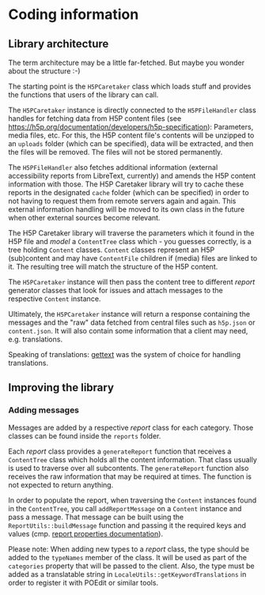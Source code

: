 # Coding information

## Library architecture
The term architecture may be a little far-fetched. But maybe you wonder about the structure :-)

The starting point is the `H5PCaretaker` class which loads stuff and provides the functions that users of the library can call.

The `H5PCaretaker` instance is directly connected to the `H5PFileHandler` class handles for fetching data from H5P content files (see https://h5p.org/documentation/developers/h5p-specification): Parameters, media files, etc. For this, the H5P content file's contents will be unzipped to an `uploads` folder (which can be specified), data will be extracted, and then the files will be removed. The files will not be stored permanently.

The `H5PFileHandler` also fetches additional information (external accessibility reports from LibreText, currently) and amends the H5P content information with those. The H5P Caretaker library will try to cache these reports in the designated `cache` folder (which can be specified) in order to not having to request them from remote servers again and again. This external information handling will be moved to its own class in the future when other external sources become relevant.

The H5P Caretaker library will traverse the parameters which it found in the H5P file and _model_ a `ContentTree` class which - you guesses correctly, is a tree holding `Content` classes. `Content` classes represent an H5P (sub)content and may have `ContentFile` children if (media) files are linked to it. The resulting tree will match the structure of the H5P content.

The `H5PCaretaker` instance will then pass the content tree to different _report_ generator classes that look for issues and attach messages to the respective `Content` instance.

Ultimately, the `H5PCaretaker` instance will return a response containing the messages and the "raw" data fetched from central files such as `h5p.json` or `content.json`. It will also contain some information that a client may need, e.g. translations.

Speaking of translations: [gettext](https://www.gnu.org/software/gettext/) was the system of choice for handling translations.

## Improving the library

### Adding messages
Messages are added by a respective _report_ class for each category. Those classes can be found inside the `reports` folder.

Each _report_ class provides a `generateReport` function that receives a `ContentTree` class which holds all the content information. That class usually is used to traverse over all subcontents. The `generateReport` function also receives the raw information that may be required at times. The function is not expected to return anything.

In order to populate the report, when traversing the `Content` instances found in the `ContentTree`, you call `addReportMessage` on a `Content` instance and pass a message. That message can be built using 
the `ReportUtils::buildMessage` function and passing it the required keys and values (cmp. [report properties documentation](docs/report-properties.md#messages)).

Please note: When adding new types to a _report_ class, the type should be added to the `typeNames` member of the class. It will be used as part of the `categories` property that will be passed to the client. Also, the type must be added as a translatable string in `LocaleUtils::getKeywordTranslations` in order to register it with POEdit or similar tools.
